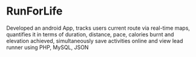RunForLife
==========

Developed an android App, tracks users current route via real-time maps, quantifies it in terms of duration, distance, pace, calories burnt and elevation achieved, simultaneously save activities online and view lead runner using PHP, MySQL, JSON
